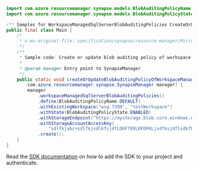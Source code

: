 ```java
import com.azure.resourcemanager.synapse.models.BlobAuditingPolicyName;
import com.azure.resourcemanager.synapse.models.BlobAuditingPolicyState;

/** Samples for WorkspaceManagedSqlServerBlobAuditingPolicies CreateOrUpdate. */
public final class Main {
    /*
     * x-ms-original-file: specification/synapse/resource-manager/Microsoft.Synapse/stable/2021-06-01/examples/CreateWorkspaceManagedSqlServerBlobAuditingSettingsWithMinParameters.json
     */
    /**
     * Sample code: Create or update blob auditing policy of workspace managed Sql Server with minimal parameters.
     *
     * @param manager Entry point to SynapseManager.
     */
    public static void createOrUpdateBlobAuditingPolicyOfWorkspaceManagedSqlServerWithMinimalParameters(
        com.azure.resourcemanager.synapse.SynapseManager manager) {
        manager
            .workspaceManagedSqlServerBlobAuditingPolicies()
            .define(BlobAuditingPolicyName.DEFAULT)
            .withExistingWorkspace("wsg-7398", "testWorkspace")
            .withState(BlobAuditingPolicyState.ENABLED)
            .withStorageEndpoint("https://mystorage.blob.core.windows.net")
            .withStorageAccountAccessKey(
                "sdlfkjabc+sdlfkjsdlkfsjdfLDKFTERLKFDFKLjsdfksjdflsdkfD2342309432849328476458/3RSD==")
            .create();
    }
}
```

Read the [SDK documentation](https://github.com/Azure/azure-sdk-for-java/blob/azure-resourcemanager-synapse_1.0.0-beta.6/sdk/synapse/azure-resourcemanager-synapse/README.md) on how to add the SDK to your project and authenticate.
